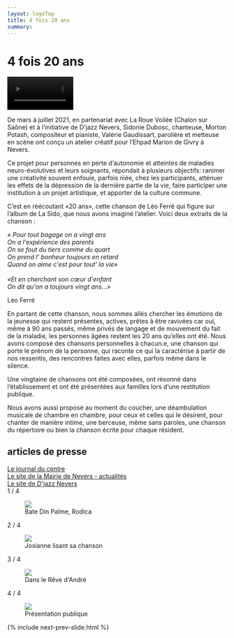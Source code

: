 ```yaml
---
layout: logoTop
title: 4 fois 20 ans
summary: 
---
```

<h1>4 fois 20 ans</h1>

<!-- <iframe src="https://player.vimeo.com/video/593634084?h=652796f563" width="640" height="360" frameborder="0" allow="autoplay; fullscreen; picture-in-picture" allowfullscreen></iframe> -->
<div class="center-text">
 <video controls="controls" width="30%" poster="" alt="des témoignages de mères et de sages-femmes, pour explorer lesliens mère/enfant, et questionner l'expérience intime, universelle et complexe de la maternité">
    <source src="https://res.cloudinary.com/dnxcesebo/video/upload/bo_1px_solid_rgb:ffffff,c_crop,f_auto,q_auto,w_200,h_560/v1630131541/monique_au_piano-youtube_-_SD_480p_x3i4zg.mov">
    <p>Your browser doesn't support HTML5 video. Here is a
      <a href="https://res.cloudinary.com/dnxcesebo/video/upload/bo_1px_solid_rgb:ffffff,c_crop,f_auto,q_auto,w_200,h_560/v1630131541/monique_au_piano-youtube_-_SD_480p_x3i4zg.mov">link to the video</a>
      instead.</p>
  </video>
</div>
<p class="intro-text">De mars à juillet 2021, en partenariat avec La Roue Voilée (Chalon sur Saône) et à l’initiative de D'jazz Nevers, Sidonie Dubosc, chanteuse, Morton Potash, compositeur et pianiste, Valérie Gaudissart, parolière et metteuse en scène ont conçu un atelier créatif pour l’Ehpad Marion de Givry à Nevers.</p>

<p class="intro-text">Ce projet pour personnes en perte d’autonomie et atteintes de maladies neuro-évolutives et leurs soignants, répondait à plusieurs objectifs: ranimer une créativité souvent enfouie, parfois niée, chez les participants, atténuer les effets de la dépression de la dernière partie de la vie, faire participer une institution à un projet artistique, et apporter de la culture commune.</p>


<p class="intro-text">C’est en réécoutant «20 ans», cette chanson de Léo Ferré qui figure sur l’album de La Sido, que nous avons imaginé l’atelier. Voici deux extraits de la chanson : 

<div class="quote"><em>«&nbsp;Pour tout bagage on a vingt ans<br>   
On a l'expérience des parents<br>
On se fout du tiers comme du quart<br>
On prend l' bonheur toujours en retard<br>
Quand on aime c'est pour tout' la vie»<br>
<br>
«Et en cherchant son cœur d'enfant<br>
On dit qu'on a toujours vingt ans...»</em></div>
<p class="cite">Léo Ferré</p>

<p class="intro-text">En partant de cette chanson, nous sommes allés chercher les émotions de la jeunesse qui restent présentes, actives, prêtes à être ravivées car oui, même à 90 ans passés, même privés de langage et de mouvement du fait de la maladie, les personnes âgées restent les 20 ans qu’elles ont été. Nous avons composé des chansons personnelles à chacun.e, une chanson qui porte le prénom de la personne, qui raconte ce qui la caractérise à partir de nos ressentis, des rencontres faites avec elles, parfois même dans le silence.</p>
<p class="intro-text">Une vingtaine de chansons ont été composées, ont résonné dans l’établissement et ont été présentées aux familles lors d’une restitution publique.</p>
<p class="intro-text">Nous avons aussi proposé au moment du coucher, une déambulation musicale de chambre en chambre, pour ceux et celles qui le désirent, pour chanter de manière intime, une berceuse, même sans paroles, une chanson du répertoire ou bien la chanson écrite pour chaque résident.</p>
<h2>articles de presse</h2>
<div class="center-text">
<a href="https://www.lejdc.fr/nevers-58000/loisirs/djazz-et-un-trio-d-artistes-offrent-de-lemotion-aux-residents-de-l-ehpad-marion-de-givry-a-nevers_13943773/">Le journal du centre</a><br>
<a href="https://www.nevers.fr/actualites/on-reconnait-la-chanson-a-lehpad-marion-de-givry">Le site de la Mairie de Nevers - actualités</a><br>
<a href="https://djazznevers.com/autres-projets">Le site de D'jazz Nevers</a><br>

</div>
<!-- Slideshow container -->
<div class="slideshow-container">

  <!-- Full-width images with number and caption text -->

  <div class="mySlides">
    <div class="numbertext">1 / 4</div>
    <figure>
      <img src="https://res.cloudinary.com/dnxcesebo/image/upload/f_auto,q_auto,w_800/v1630383436/bate_din_palme_rodica_bjeqjg.png">
      <figcaption class="figCapCenter">Bate Din Palme, Rodica</figcaption>
    </figure>
  </div>

  <div class="mySlides">
    <div class="numbertext">2 / 4</div>
    <figure>
      <img src="https://res.cloudinary.com/dnxcesebo/image/upload/f_auto,q_auto,w_800/v1630384510/josianne-lisant-sa-chanson_am7pjv.png">
      <figcaption class="figCapCenter">Josianne lisant sa chanson</figcaption>
    </figure>
  </div>

  <div class="mySlides">
    <div class="numbertext">3 / 4</div>
    <figure>
      <img src="https://res.cloudinary.com/dnxcesebo/image/upload/f_auto,q_auto,w_800/v1630384935/andre%CC%81_sido_kalimba_xopn7l.png">
      <figcaption class="figCapCenter">Dans le Rêve d'André</figcaption>
    </figure>
  </div>

  <div class="mySlides">
    <div class="numbertext">4 / 4</div>
    <figure>
      <img src="https://res.cloudinary.com/dnxcesebo/image/upload/f_auto,q_auto,w_800/v1630385652/pre%CC%81sentation-publique_pwzgrq.png">
      <figcaption class="figCapCenter">Présentation publique</figcaption>
    </figure>
  </div>
  
 {% include next-prev-slide.html %}

</div>
<script type="text/javascript" src="/js/slideshow.js"></script>
